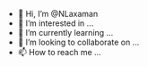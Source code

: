 - 👋 Hi, I’m @NLaxaman
- 👀 I’m interested in ...
- 🌱 I’m currently learning ...
- 💞️ I’m looking to collaborate on ...
- 📫 How to reach me ...

<!---
NLaxaman/NLaxaman is a ✨ special ✨ repository because its `README.md` (this file) appears on your GitHub profile.
You can click the Preview link to take a look at your changes.
--->
